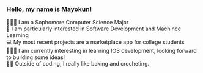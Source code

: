 ### Hello, my name is Mayokun!
👩🏿‍💻 I am a Sophomore Computer Science Major<br/>
🤖 I am particularly interested in Software Development and Machince Learning<br/>
💻 My most recent projects are a marketplace app for college students<br/>
👩🏾‍🏫 I am currently interesting in learning IOS development, looking forward to building some ideas!<br/>
🧁🧶 Outside of coding, I really like baking and crocheting.<br/>


<!---
Mayokun-Olawale/Mayokun-Olawale is a ✨ special ✨ repository because its `README.md` (this file) appears on your GitHub profile.
You can click the Preview link to take a look at your changes.
--->

